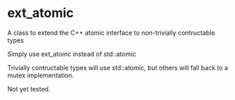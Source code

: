 # ext_atomic
A class to extend the C++ atomic interface to non-trivially contructable types

Simply use ext_atomc<T> instead of std::atomic<T>

Trivially contructable types will use std::atomic, but others will fall back to a mutex implementation.

Not yet tested.
